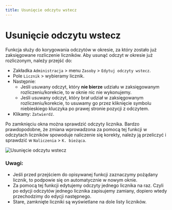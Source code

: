 ```yaml
---
title: Usunięcie odczytu wstecz
---
```

# Usunięcie odczytu wstecz

Funkcja służy do korygowania odczytów w okresie, za który zostało już zaksięgowane rozliczenie liczników. Aby usunąć odczyt w okresie już rozliczonym, należy przejść do:

- Zakładka `Administracja` > menu `Zasoby` > `Edytuj odczyty wstecz`.
- Pole `Licznik` > wybieramy licznik.
- Następnie:
  - Jeśli usuwany odczyt, który **nie bierze** udziału w zaksięgowanym rozliczeniu/korekcie, to w oknie nic nie wykonujemy.
  - Jeśli usuwany odczyt, który brał udział w zaksięgowanym rozliczeniu/korekcie, to usuwamy go przez kliknięcie symbolu niebieskiego kluczyka po prawej stronie pozycji z odczytem.
- Klikamy: `Zatwierdź`.

Po zamknięciu okna można sprawdzić odczyty licznika. Bardzo prawdopodobne, że zmiana wprowadzona za pomocą tej funkcji w odczytach liczników spowoduje naliczenie się korekty, należy ją przeliczyć i sprawdzić w `Naliczenia` > `K. bieżąca`.

![Usunięcie odczytu wstecz](usodczytwstecz.gif)

### Uwagi:

- Jeśli przed przejściem do opisywanej funkcji zaznaczymy pożądany licznik, to podpowie się on automatycznie w nowym oknie.
- Za pomocą tej funkcji edytujemy odczyty jednego licznika na raz. Czyli po edycji odczytów jednego licznika zapisujemy zamiany, dopiero wtedy przechodzimy do edycji następnego.
- Stare, zamknięte liczniki są wyświetlane na dole listy liczników.